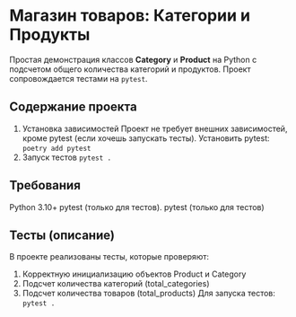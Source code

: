 # Магазин товаров: Категории и Продукты

Простая демонстрация классов **Category** и **Product** на Python с подсчетом общего количества категорий и продуктов. 
Проект сопровождается тестами на `pytest`.

## Содержание проекта
1. Установка зависимостей
Проект не требует внешних зависимостей, кроме pytest (если хочешь запускать тесты).
Установить pytest:
`poetry add pytest`
2. Запуск тестов
`pytest .`

## Требования
Python 3.10+
pytest (только для тестов).
pytest (только для тестов)

## Тесты (описание)
В проекте реализованы тесты, которые проверяют:
1. Корректную инициализацию объектов Product и Category
2. Подсчет количества категорий (total_categories)
3. Подсчет количества товаров (total_products)
Для запуска тестов:
`pytest .`